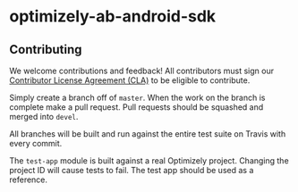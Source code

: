 # optimizely-ab-android-sdk

## Contributing

We welcome contributions and feedback! All contributors must sign our [Contributor License Agreement (CLA)](https://docs.google.com/a/optimizely.com/forms/d/e/1FAIpQLSf9cbouWptIpMgukAKZZOIAhafvjFCV8hS00XJLWQnWDFtwtA/viewform) to be eligible to contribute.

Simply create a branch off of `master`.  When the work on the branch is complete make a pull request.  Pull requests should be squashed and merged into `devel`.

All branches will be built and run against the entire test suite on Travis with every commit.  

The `test-app` module is built against a real Optimizely project.  Changing the project ID will cause tests to fail.  The test app should be used as a reference.  
